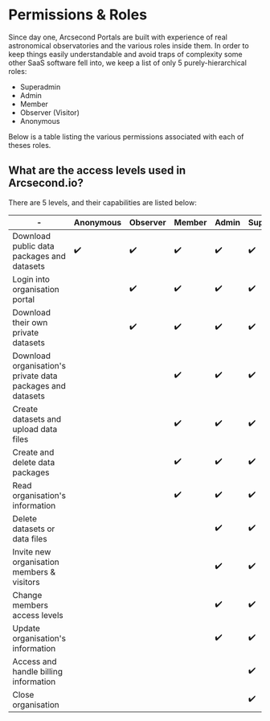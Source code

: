 # Permissions & Roles

Since day one, Arcsecond Portals are built with experience of real astronomical observatories and the various roles
inside them. In order to keep things easily understandable and avoid traps of complexity some other SaaS software fell
into, we keep a list of only 5 purely-hierarchical roles:

* Superadmin
* Admin
* Member
* Observer (Visitor)
* Anonymous

Below is a table listing the various permissions associated with each of theses roles.

## What are the access levels used in Arcsecond.io?

There are 5 levels, and their capabilities are listed below:

| -      | Anonymous          | Observer           | Member             | Admin              | Superadmin |
|--------|--------------------|--------------------|--------------------|--------------------| --- |
| Download public data packages and datasets | :heavy_check_mark: | :heavy_check_mark: | :heavy_check_mark: | :heavy_check_mark: | :heavy_check_mark: |
| Login into organisation portal |                    | :heavy_check_mark: | :heavy_check_mark: | :heavy_check_mark: | :heavy_check_mark: |
| Download their own private datasets |                    | :heavy_check_mark: | :heavy_check_mark: | :heavy_check_mark: | :heavy_check_mark: |
| Download organisation's private data packages and datasets |                    |                    | :heavy_check_mark: | :heavy_check_mark: | :heavy_check_mark: |
| Create datasets and upload data files |                    |                    | :heavy_check_mark: | :heavy_check_mark: | :heavy_check_mark: |
| Create and delete data packages |                    |                    | :heavy_check_mark: | :heavy_check_mark: | :heavy_check_mark: |
| Read organisation's information |                    |                    | :heavy_check_mark: | :heavy_check_mark: | :heavy_check_mark: |
| Delete datasets or data files |                    |                    |                    | :heavy_check_mark: | :heavy_check_mark: |
| Invite new organisation members & visitors |                    |                    |                    | :heavy_check_mark: | :heavy_check_mark: |
| Change members access levels |                    |                    |                    | :heavy_check_mark: | :heavy_check_mark: |
| Update organisation's information |                    |                    |                    | :heavy_check_mark: | :heavy_check_mark: |
| Access and handle billing information |                    |                    |                    |                    | :heavy_check_mark: |
| Close organisation |                    |                    |                    |                    | :heavy_check_mark: |

